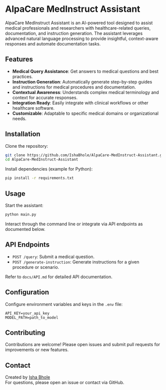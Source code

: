 # AlpaCare MedInstruct Assistant

AlpaCare MedInstruct Assistant is an AI-powered tool designed to assist medical professionals and researchers with healthcare-related queries, documentation, and instruction generation. The assistant leverages advanced natural language processing to provide insightful, context-aware responses and automate documentation tasks.

## Features

- **Medical Query Assistance**: Get answers to medical questions and best practices.
- **Instruction Generation**: Automatically generate step-by-step guides and instructions for medical procedures and documentation.
- **Contextual Awareness**: Understands complex medical terminology and context for accurate responses.
- **Integration Ready**: Easily integrate with clinical workflows or other healthcare software.
- **Customizable**: Adaptable to specific medical domains or organizational needs.

## Installation

Clone the repository:

```bash
git clone https://github.com/IshaBhole/AlpaCare-MedInstruct-Assistant.git
cd AlpaCare-MedInstruct-Assistant
```

Install dependencies (example for Python):

```bash
pip install -r requirements.txt
```

## Usage

Start the assistant:

```bash
python main.py
```

Interact through the command line or integrate via API endpoints as documented below.

## API Endpoints

- `POST /query`: Submit a medical question.
- `POST /generate-instruction`: Generate instructions for a given procedure or scenario.

Refer to `docs/API.md` for detailed API documentation.

## Configuration

Configure environment variables and keys in the `.env` file:

```env
API_KEY=your_api_key
MODEL_PATH=path_to_model
```

## Contributing

Contributions are welcome! Please open issues and submit pull requests for improvements or new features.


## Contact

Created by [Isha Bhole](https://github.com/IshaBhole)  
For questions, please open an issue or contact via GitHub.
